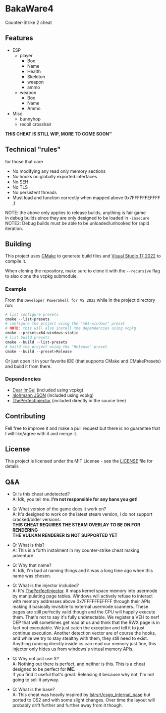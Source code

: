 # BakaWare4

Counter-Strike 2 cheat

## Features

- ESP
  - player
    - Box
    - Name
    - Health
    - Skeleton
    - weapon
    - ammo
  - weapon
    - Box
    - Name
    - Ammo
- Misc
  - bunnyhop
  - recoil crosshair

**THIS CHEAT IS STILL WIP, MORE TO COME SOON:tm:**

## Technical "rules"

for those that care

- No modifying any read only memory sections
- No hooks on globally exported interfaces
- No SEH
- No TLS
- No persistent threads
- Must load and function correctly when mapped above 0x7FFFFFFEFFFF ;)

NOTE: the above only applies to release builds, anything is fair game  
in debug builds since they are only designed to be loaded in `-insecure`
NOTE2: Debug builds must be able to be unloaded/unhooked for rapid iteration.

## Building

This project uses [CMake](https://cmake.org/) to generate build files and [Visual Studio 17 2022](https://visualstudio.microsoft.com/) to compile it.

When cloning the repository, make sure to clone it with the `--recursive` flag to also clone the vcpkg submodule.

### Example
From the `Developer PowerShell for VS 2022` while in the project directory run:

```powershell
# list configure presets
cmake --list-presets
# configure the project using the "x64-windows" preset
# NOTE: this will also install the dependencies using vcpkg
cmake --preset=x64-windows-static
# list build presets
cmake --build --list-presets
# build the project using the "Release" preset
cmake --build --preset=Release
```

Or just open it in your favorite IDE (that supports CMake and CMakePresets) and build it from there.

### Dependencies

- [Dear ImGui](https://github.com/ocornut/imgui) (included using vcpkg)
- [nlohmann JSON](https://github.com/nlohmann/json) (included using vcpkg)
- [ThePerfectInjector](https://github.com/can1357/ThePerfectInjector) (included directly in the source tree)

## Contributing

Fell free to improve it and make a pull request but there is no
guarantee that I will like/agree with it and merge it.

## License

This project is licensed under the MIT License - see the [LICENSE](LICENSE) file for details

## Q&A

- Q: Is this cheat undetected?  
A: Idk, you tell me. **I'm not responsible for any bans you get!**

- Q: What version of the game does it work on?  
A: It's designed to work on the latest steam version, I do not support cracked/older versions.  
**THIS CHEAT REQUIRES THE STEAM OVERLAY TO BE ON FOR RENDERING**  
**THE VULKAN RENDERER IS NOT SUPPORTED YET**

- Q: What is this?  
A: This is a forth instalment in my counter-strike cheat making adventure.

- Q: Why that name?  
A: Idk, I'm bad at naming things and it was a long time ago when this name was chosen.

- Q: What is the injector included?  
A: It's [ThePerfectInjector](https://github.com/can1357/ThePerfectInjector). It maps kernel space memory into
usermode by manipulating page tables. Windows will actively refuse to interact with memory addresses above
0x7FFFFFFEFFFF through their APIs making it basically invisible to external usermode scanners. These pages
are still perfectly valid though and the CPU will happily execute them. That's not to say it's fully undetectable.
We register a VEH to nerf DEP that will sometimes get mad at us and think that the RWX page is in fact not executable.
We just catch the exception and tell it to just continue execution. Another detection vector are of course the hooks,
and while we try to stay stealthy with them, they still need to exist. Anything running directly inside cs can read
our memory just fine, this injector only hides us from windows's virtual memory APIs.

- Q: Why not just use X?  
A: Nothing out there is perfect, and neither is this. This is a cheat designed to be perfect for **ME**.  
If you find it useful that's great. Releasing it because why not, I'm not going to sell it anyway.

- Q: What is the base?  
A: This cheat was heavily inspired by [lstrsrt/csgo_internal_base](https://github.com/lstrsrt/csgo_internal_base) but
ported to CS2 and with some slight changes. Over time the layout will probably drift further and further away from it though.